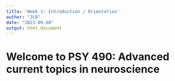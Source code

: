```yaml
---
title: 'Week 1: Introduction / Orientation'
author: "JLB"
date: "2023-09-08"
output: html_document
---
```




# Welcome to PSY 490: Advanced current topics in neuroscience


